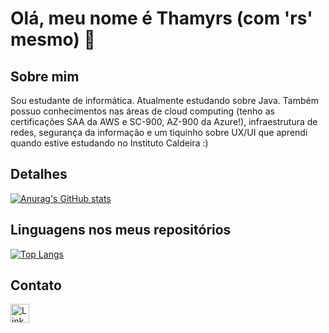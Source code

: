 # Olá, meu nome é Thamyrs (com 'rs' mesmo) 👋

## Sobre mim
Sou estudante de informática. Atualmente estudando sobre Java. Também possuo conhecimentos nas áreas de cloud computing (tenho as certificações SAA da AWS e SC-900, AZ-900 da Azure!), infraestrutura de redes, segurança da informação e um tiquinho sobre UX/UI que aprendi quando estive estudando no Instituto Caldeira :)  

## Detalhes
[![Anurag's GitHub stats](https://github-readme-stats.vercel.app/api?username=Thamyrs)](https://github.com/anuraghazra/github-readme-stats)


## Linguagens nos meus repositórios
[![Top Langs](https://github-readme-stats.vercel.app/api/top-langs/?username=Thamyrs)](https://github.com/anuraghazra/github-readme-stats)

## Contato
[<img src='https://img.shields.io/badge/LinkedIn-0077B5?style=for-the-badge&logo=linkedin&logoColor=white' alt='Linkedin' height='30'>](https://www.linkedin.com/in/thamyrs-carvalho-machado/)

<!--
**Thamyrs/Thamyrs** is a ✨ _special_ ✨ repository because its `README.md` (this file) appears on your GitHub profile.

Here are some ideas to get you started:

- 🔭 I’m currently working on ...
- 🌱 I’m currently learning ...
- 👯 I’m looking to collaborate on ...
- 🤔 I’m looking for help with ...
- 💬 Ask me about ...
- 📫 How to reach me: ...
- 😄 Pronouns: ...
- ⚡ Fun fact: ...
-->
